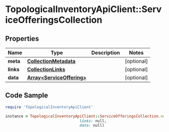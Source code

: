 # TopologicalInventoryApiClient::ServiceOfferingsCollection

## Properties

Name | Type | Description | Notes
------------ | ------------- | ------------- | -------------
**meta** | [**CollectionMetadata**](CollectionMetadata.md) |  | [optional] 
**links** | [**CollectionLinks**](CollectionLinks.md) |  | [optional] 
**data** | [**Array&lt;ServiceOffering&gt;**](ServiceOffering.md) |  | [optional] 

## Code Sample

```ruby
require 'TopologicalInventoryApiClient'

instance = TopologicalInventoryApiClient::ServiceOfferingsCollection.new(meta: null,
                                 links: null,
                                 data: null)
```


